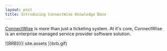 ```yaml
---
layout: post
title: Introducing ConnectWise Knowledge Base
---
```


[ConnectWise](http://connectwise.com) is more than just a ticketing system. At it's core, ConnectWise is an enterprise managed service provider software solution.

![BRB]({{ site.assets }}brb.gif)
